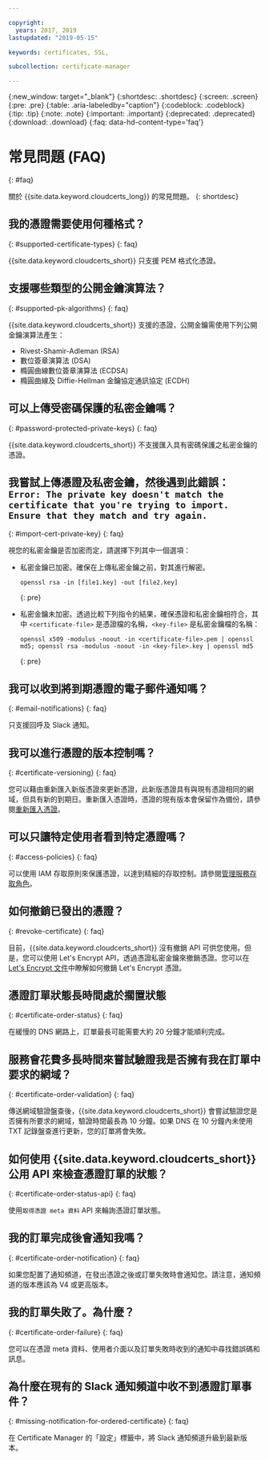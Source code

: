 ```yaml
---

copyright:
  years: 2017, 2019
lastupdated: "2019-05-15"

keywords: certificates, SSL,

subcollection: certificate-manager

---
```


{:new_window: target="_blank"}
{:shortdesc: .shortdesc}
{:screen: .screen}
{:pre: .pre}
{:table: .aria-labeledby="caption"}
{:codeblock: .codeblock}
{:tip: .tip}
{:note: .note}
{:important: .important}
{:deprecated: .deprecated}
{:download: .download}
{:faq: data-hd-content-type='faq'}

# 常見問題 (FAQ)
{: #faq}

關於 {{site.data.keyword.cloudcerts_long}} 的常見問題。
{: shortdesc}

## 我的憑證需要使用何種格式？
{: #supported-certificate-types}
{: faq}

{{site.data.keyword.cloudcerts_short}} 只支援 PEM 格式化憑證。

## 支援哪些類型的公開金鑰演算法？
{: #supported-pk-algorithms}
{: faq}

{{site.data.keyword.cloudcerts_short}} 支援的憑證，公開金鑰需使用下列公開金鑰演算法產生：

* Rivest-Shamir-Adleman (RSA)
* 數位簽章演算法 (DSA)
* 橢圓曲線數位簽章演算法 (ECDSA)
* 橢圓曲線及 Diffie-Hellman 金鑰協定通訊協定 (ECDH)


## 可以上傳受密碼保護的私密金鑰嗎？
{: #password-protected-private-keys}
{: faq}

{{site.data.keyword.cloudcerts_short}} 不支援匯入具有密碼保護之私密金鑰的憑證。

## 我嘗試上傳憑證及私密金鑰，然後遇到此錯誤：`Error: The private key doesn't match the certificate that you're trying to import. Ensure that they match and try again.`
{: #import-cert-private-key}
{: faq}

視您的私密金鑰是否加密而定，請選擇下列其中一個選項：

* 私密金鑰已加密。確保在上傳私密金鑰之前，對其進行解密。

   ```
   openssl rsa -in [file1.key] -out [file2.key]
   ```
   {: pre}

* 私密金鑰未加密。透過比較下列指令的結果，確保憑證和私密金鑰相符合，其中 `<certificate-file>` 是憑證檔的名稱，`<key-file>` 是私密金鑰檔的名稱：

   ```
   openssl x509 -modulus -noout -in <certificate-file>.pem | openssl md5; openssl rsa -modulus -noout -in <key-file>.key | openssl md5
   ```
   {: pre}

## 我可以收到將到期憑證的電子郵件通知嗎？
{: #email-notifications}
{: faq}

只支援回呼及 Slack 通知。


## 我可以進行憑證的版本控制嗎？
{: #certificate-versioning}
{: faq}

您可以藉由重新匯入新版憑證來更新憑證，此新版憑證具有與現有憑證相同的網域，但具有新的到期日。重新匯入憑證時，憑證的現有版本會保留作為備份，請參閱[重新匯入憑證](/docs/services/certificate-manager?topic=certificate-manager-managing-certificates-from-the-dashboard#reimport-certificate)。



## 可以只讓特定使用者看到特定憑證嗎？
{: #access-policies}
{: faq}

可以使用 IAM 存取原則來保護憑證，以達到精細的存取控制。請參閱[管理服務存取角色](/docs/services/certificate-manager?topic=certificate-manager-managing-service-access-roles#managing-service-access-roles)。



## 如何撤銷已發出的憑證？
{: #revoke-certificate}
{: faq}

目前，{{site.data.keyword.cloudcerts_short}} 沒有撤銷 API 可供您使用。但是，您可以使用 Let's Encrypt API，透過憑證私密金鑰來撤銷憑證。您可以在 [Let's Encrypt 文件](https://letsencrypt.org/docs/revoking/)中瞭解如何撤銷 Let's Encrypt 憑證。



## 憑證訂單狀態長時間處於擱置狀態
{: #certificate-order-status}
{: faq}

在緩慢的 DNS 網路上，訂單最長可能需要大約 20 分鐘才能順利完成。

## 服務會花費多長時間來嘗試驗證我是否擁有我在訂單中要求的網域？
{: #certificate-order-validation}
{: faq}

傳送網域驗證盤查後，{{site.data.keyword.cloudcerts_short}} 會嘗試驗證您是否擁有所要求的網域，驗證時間最長為 10 分鐘。如果 DNS 在 10 分鐘內未使用 TXT 記錄盤查進行更新，您的訂單將會失敗。

## 如何使用 {{site.data.keyword.cloudcerts_short}} 公用 API 來檢查憑證訂單的狀態？
{: #certificate-order-status-api}
{: faq}

使用`取得憑證 meta 資料` API 來輪詢憑證訂單狀態。

## 我的訂單完成後會通知我嗎？
{: #certificate-order-notification}
{: faq}

如果您配置了通知頻道，在發出憑證之後或訂單失敗時會通知您。請注意，通知頻道的版本應該為 V4 或更高版本。

## 我的訂單失敗了。為什麼？
{: #certificate-order-failure}
{: faq}

您可以在憑證 meta 資料、使用者介面以及訂單失敗時收到的通知中尋找錯誤碼和訊息。

## 為什麼在現有的 Slack 通知頻道中收不到憑證訂單事件？
{: #missing-notification-for-ordered-certificate}
{: faq}

在 Certificate Manager 的「設定」標籤中，將 Slack 通知頻道升級到最新版本。
